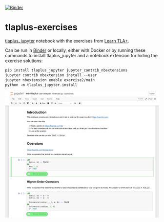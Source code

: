 [![Binder](https://mybinder.org/badge_logo.svg)](https://mybinder.org/v2/gh/Alexander-N/tlaplus-exercises/HEAD?filepath=learntlaplus.ipynb)
# tlaplus-exercises

[tlaplus_jupyter](https://github.com/kelvich/tlaplus_jupyter) notebook with the exercises from [Learn TLA+](https://learntla.com/).

Can be run in [Binder](https://mybinder.org/v2/gh/Alexander-N/tlaplus-exercises/HEAD?filepath=learntlaplus.ipynb) or locally, either with Docker or by running these commands to install tlaplus_jupyter and a notebook extension for hiding the exercise solutions:
```
pip install tlaplus_jupyter jupyter_contrib_nbextensions
jupyter contrib nbextension install --user
jupyter nbextension enable exercise2/main
python -m tlaplus_jupyter.install
```
![Screenshot](screenshot.png)
